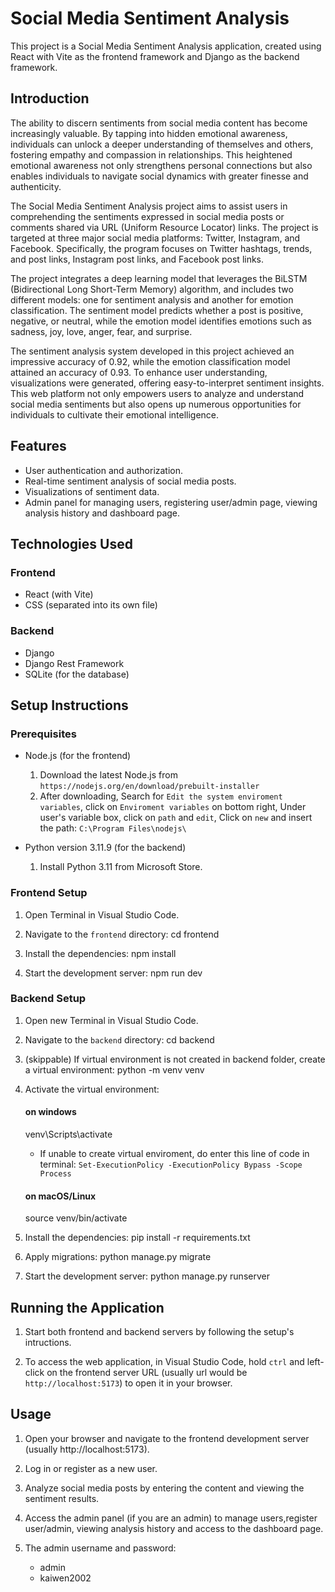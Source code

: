 # Social Media Sentiment Analysis
This project is a Social Media Sentiment Analysis application, created using React with Vite as the frontend framework and Django as the backend framework.

## Introduction
The ability to discern sentiments from social media content has become increasingly valuable. By tapping into hidden emotional awareness, individuals can unlock a deeper understanding of themselves and others, fostering empathy and compassion in relationships. This heightened emotional awareness not only strengthens personal connections but also enables individuals to navigate social dynamics with greater finesse and authenticity.

The Social Media Sentiment Analysis project aims to assist users in comprehending the sentiments expressed in social media posts or comments shared via URL (Uniform Resource Locator) links. The project is targeted at three major social media platforms: Twitter, Instagram, and Facebook. Specifically, the program focuses on Twitter hashtags, trends, and post links, Instagram post links, and Facebook post links.

The project integrates a deep learning model that leverages the BiLSTM (Bidirectional Long Short-Term Memory) algorithm, and includes two different models: one for sentiment analysis and another for emotion classification. The sentiment model predicts whether a post is positive, negative, or neutral, while the emotion model identifies emotions such as sadness, joy, love, anger, fear, and surprise.

The sentiment analysis system developed in this project achieved an impressive accuracy of 0.92, while the emotion classification model attained an accuracy of 0.93. To enhance user understanding, visualizations were generated, offering easy-to-interpret sentiment insights. This web platform not only empowers users to analyze and understand social media sentiments but also opens up numerous opportunities for individuals to cultivate their emotional intelligence.

## Features
- User authentication and authorization.
- Real-time sentiment analysis of social media posts.
- Visualizations of sentiment data.
- Admin panel for managing users, registering user/admin page, viewing analysis history and dashboard page.

## Technologies Used

### Frontend
- React (with Vite)
- CSS (separated into its own file)

### Backend
- Django
- Django Rest Framework
- SQLite (for the database)

## Setup Instructions

### Prerequisites

- Node.js (for the frontend)
  1. Download the latest Node.js from `https://nodejs.org/en/download/prebuilt-installer`
  2. After downloading, Search for `Edit the system enviroment variables`, click on `Enviroment variables` on bottom right, Under user's variable box, click on `path` and `edit`,     Click on `new` and insert the path: `C:\Program Files\nodejs\`

- Python version 3.11.9 (for the backend)
  1. Install Python 3.11 from Microsoft Store.

### Frontend Setup

1. Open Terminal in Visual Studio Code.

2. Navigate to the `frontend` directory:
   cd frontend

3. Install the dependencies:
   npm install

4. Start the development server:
   npm run dev

### Backend Setup

1. Open new Terminal in Visual Studio Code.

2. Navigate to the `backend` directory:
   cd backend

3. (skippable) If virtual environment is not created in backend folder, create a virtual environment:
   python -m venv venv

4. Activate the virtual environment:
   #### on windows
   venv\Scripts\activate
      - If unable to create virtual enviroment, do enter this line of code in terminal: `Set-ExecutionPolicy -ExecutionPolicy Bypass -Scope Process`
   #### on macOS/Linux
   source venv/bin/activate

5. Install the dependencies:
   pip install -r requirements.txt

6. Apply migrations:
   python manage.py migrate

7. Start the development server:
   python manage.py runserver 

## Running the Application
1. Start both frontend and backend servers by following the setup's intructions.

2. To access the web application, in Visual Studio Code, hold `ctrl` and left-click on the frontend server URL (usually url would be `http://localhost:5173`) to open it in your browser.

## Usage
1. Open your browser and navigate to the frontend development server (usually http://localhost:5173).

2. Log in or register as a new user.

3. Analyze social media posts by entering the content and viewing the sentiment results.

4. Access the admin panel (if you are an admin) to manage users,register user/admin, viewing analysis history and access to the dashboard page.

5. The admin username and password:
   - admin
   - kaiwen2002

